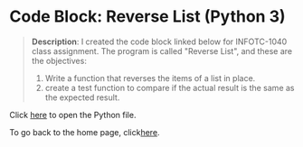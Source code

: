 # Code Block: Reverse List (Python 3)

> **Description**: I created the code block linked below for INFOTC-1040 class assignment. The program is called "Reverse List", and these are the objectives:  
> 1. Write a function that reverses the items of a list in place.
> 2. create a test function to compare if the actual result is the same as the expected result.

Click [here](https://github.com/kevinkee99/Kevo-Repository/blob/48f003d806381971922d791fc9154126a4e5ca4f/reverse_list.py) to open the Python file.

To go back to the home page, click[here](https://github.com/kevinkee99/Kevo-Repository/blob/48f003d806381971922d791fc9154126a4e5ca4f/README.md).
